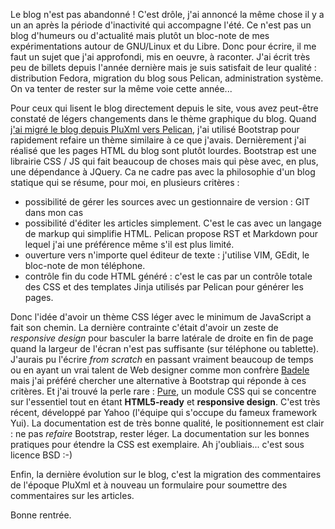 <!-- title: La rentrée 2013 -->
<!-- category: Humeur -->
<!-- tag: planet -->

Le blog n'est pas abandonné ! C'est drôle, j'ai annoncé la même chose il y a
un an après la période d'inactivité qui accompagne l'été.<!-- more --> Ce n'est pas un blog
d'humeurs ou d'actualité mais plutôt un bloc-note de mes expérimentations autour
de GNU/Linux et du Libre. Donc pour écrire, il me faut un sujet que j'ai approfondi,
mis en oeuvre, à raconter. J'ai écrit très peu de billets depuis l'année dernière
mais je suis satisfait de leur qualité : distribution Fedora, migration du blog
sous Pelican, administration système. On va tenter de rester sur la même voie
cette année...

Pour ceux qui lisent le blog directement depuis le site, vous avez peut-être
constaté de légers changements dans le thème graphique du blog. Quand [j'ai
migré le blog depuis PluXml vers Pelican](/2013/migration-du-blog-sous-pelican),
j'ai utilisé Bootstrap pour rapidement refaire un thème similaire à ce que
j'avais. Dernièrement j'ai réalisé que les pages HTML du blog sont plutôt
lourdes. Bootstrap est une librairie CSS / JS qui fait beaucoup de choses mais
qui pèse avec, en plus, une dépendance à JQuery. Ca ne cadre pas avec la philosophie
d'un blog statique qui se résume, pour moi, en plusieurs critères :

*    possibilité de gérer les sources avec un gestionnaire de version : GIT
     dans mon cas
*    possibilité d'éditer les articles simplement. C'est le cas avec un
     langage de markup qui simplifie HTML. Pelican propose RST et Markdown
     pour lequel j'ai une préférence même s'il est plus limité.
*    ouverture vers n'importe quel éditeur de texte : j'utilise VIM, GEdit, le
     bloc-note de mon téléphone.
*    contrôle fin du code HTML généré : c'est le cas par un contrôle totale des
     CSS et des templates Jinja utilisés par Pelican pour générer les pages.


Donc l'idée d'avoir un thème CSS léger avec le minimum de JavaScript a fait son
chemin. La dernière contrainte c'était d'avoir un zeste de *responsive design*
pour basculer la barre latérale de droite en fin de page quand la largeur de l'écran
n'est pas suffisante (sur téléphone ou tablette). J'aurais pu l'écrire *from
scratch* en passant vraiment beaucoup de temps ou en ayant un vrai talent de Web
designer comme mon confrère [Badele](http://blog.jesuislibre.org) mais j'ai préféré
chercher une alternative à Bootstrap qui réponde à ces critères. Et j'ai trouvé la
perle rare : [Pure](http://purecss.io), un module CSS qui se concentre sur
l'essentiel tout en étant **HTML5-ready** et **responsive design**. C'est très
récent, développé par Yahoo (l'équipe qui s'occupe du fameux framework
Yui). La documentation est de très bonne qualité, le positionnement est clair :
ne pas *refaire* Bootstrap, rester léger. La documentation sur les bonnes
pratiques pour étendre la CSS est exemplaire. Ah j'oubliais... c'est sous licence
BSD :-)

Enfin, la dernière évolution sur le blog, c'est la migration des commentaires de l'époque PluXml
et à nouveau un formulaire pour soumettre des commentaires sur les articles.

Bonne rentrée.
